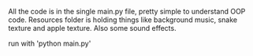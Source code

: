 All the code is in the single main.py file, pretty simple to understand OOP code.
Resources folder is holding things like background music, snake texture and apple texture. Also some sound effects.

run with 'python main.py'
